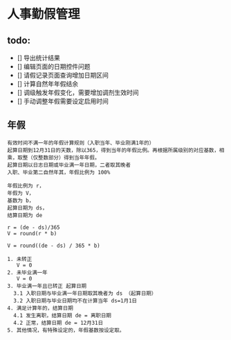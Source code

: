 # 人事勤假管理

## todo:
 - [] 导出统计结果
 - [] 编辑页面的日期控件问题
 - [] 请假记录页面查询增加日期区间
 - [] 计算自然年年假结余
 - [] 调级触发年假变化，需要增加调剂生效时间
 - [] 手动调整年假需要设定启用时间
 
 
## 年假

``` 
有效时间不满一年的年假计算规则（入职当年、毕业刚满1年的）
起算日期到12月31日的天数，除以365，得到当年的年假比例。再根据所属级别的对应基数，相乘，取整（仅整数部分）得到当年年假。
起算日期以日志日期或毕业满一年日期，二者取其晚者
入职、毕业第二自然年其，年假比例为 100%

年假比例为 r，
年假为 V，
基数为 b，
起算日期为 ds，
结算日期为 de

r = (de - ds)/365
V = round(r * b)

V = round((de - ds) / 365 * b)

1. 未转正 
   V = 0
2. 未毕业满一年
   V = 0
3. 毕业满一年且已转正 起算日期
  3.1 入职日期与毕业满一年日期取其晚者为 ds （起算日期）
  3.2 入职日期与毕业日期均不在计算当年 ds=1月1日
4. 满足计算年的，结算日期
  4.1 发生离职，结算日期 de = 离职日期
  4.2 正常，结算日期 de = 12月31日
5. 其他情况，有特殊设定的，年假基数按设定取。

```


